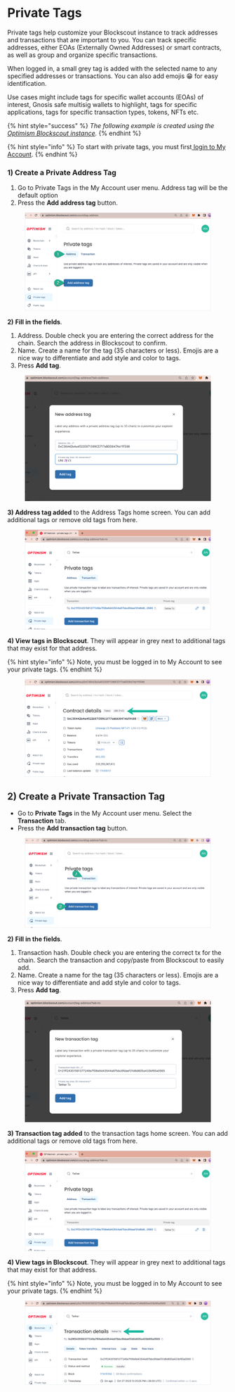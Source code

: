 # Private Tags

Private tags help customize your Blockscout instance to track addresses and transactions that are important to you. You can track specific addresses, either EOAs (Externally Owned Addresses) or smart contracts, as well as group and organize specific transactions.

When logged in, a small grey tag is added with the selected name to any specified addresses or transactions. You can also add emojis 😁 for easy identification.

Use cases might include tags for specific wallet accounts (EOAs) of interest, Gnosis safe multisig wallets to highlight, tags for specific applications, tags for specific transaction types, tokens, NFTs etc.

{% hint style="success" %}
_The following example is created using the_ [_Optimism Blockscout instance_](https://optimism.blockscout.com/)_._
{% endhint %}

{% hint style="info" %}
To start with private tags, you must first[ login to My Account](./).&#x20;
{% endhint %}

### 1) Create a Private Address Tag

1. Go to Private Tags in the My Account user menu. Address tag will be the default option
2. Press the **Add address tag** button.

<figure><img src="../../.gitbook/assets/add-private-address-tag (1).png" alt=""><figcaption></figcaption></figure>

**2)** **Fill in the fields**.

1. Address. Double check you are entering the correct address for the chain. Search the address in Blockscout to confirm.
2. Name. Create a name for the tag (35 characters or less). Emojis are a nice way to differentiate and add style and color to tags.
3. Press **Add tag**.

<figure><img src="../../.gitbook/assets/private-address-tag-details.png" alt=""><figcaption></figcaption></figure>

**3) Address tag added** to the Address Tags home screen. You can add additional tags or remove old tags from here.

<figure><img src="../../.gitbook/assets/private-transaction-tag-added (1).png" alt=""><figcaption></figcaption></figure>

**4) View tags in Blockscout**. They will appear in grey next to additional tags that may exist for that address.&#x20;

{% hint style="info" %}
Note, you must be logged in to My Account to see your private tags.
{% endhint %}

<figure><img src="../../.gitbook/assets/private-address-tag-in-blockscout (1).png" alt=""><figcaption></figcaption></figure>

## 2) Create a Private Transaction Tag

* Go to **Private Tags** in the My Account user menu. Select the **Transaction** tab.&#x20;
* Press the **Add transaction tag** button.

<figure><img src="../../.gitbook/assets/add-private-transaction-tag (1).png" alt=""><figcaption></figcaption></figure>

**2)** **Fill in the fields**.

1. Transaction hash. Double check you are entering the correct tx for the chain. Search the transaction and copy/paste from Blockscout to easily add.
2. Name. Create a name for the tag (35 characters or less). Emojis are a nice way to differentiate and add style and color to tags.
3. Press **Add tag**.

<figure><img src="../../.gitbook/assets/private-transaction-tag-details.png" alt=""><figcaption></figcaption></figure>

**3) Transaction tag added** to the transaction tags home screen. You can add additional tags or remove old tags from here.

<figure><img src="../../.gitbook/assets/private-transaction-tag-added (2).png" alt=""><figcaption></figcaption></figure>

**4) View tags in Blockscout**. They will appear in grey next to additional tags that may exist for that address.&#x20;

{% hint style="info" %}
Note, you must be logged in to My Account to see your private tags.
{% endhint %}

<figure><img src="../../.gitbook/assets/private-transaction-tag-in-blockscout (1).png" alt=""><figcaption></figcaption></figure>
